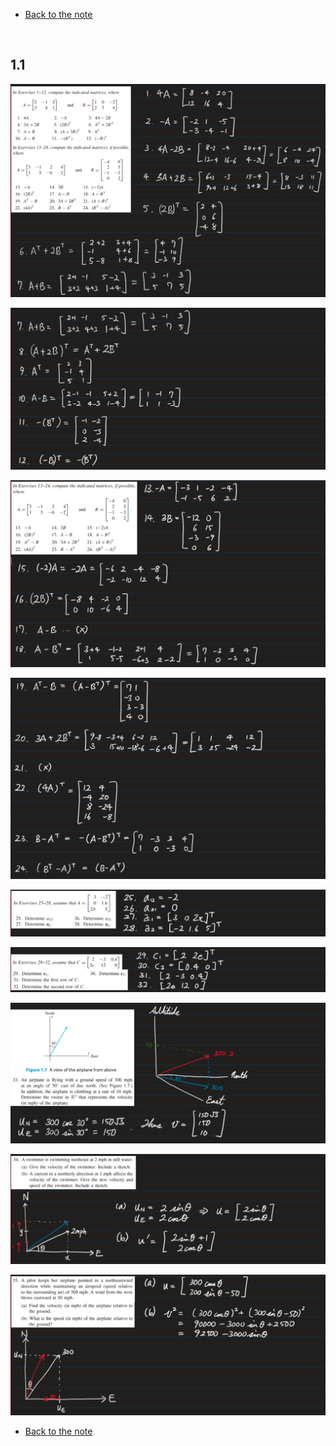 * [Back to the note](./note.md)

<br>

## 1.1
![](images/ex001.png)

![](images/ex007.png)

![](images/ex013.png)

![](images/ex019.png)

![](images/ex025.png)

![](images/ex029.png)

![](images/ex033.png)

![](images/ex034.png)

![](images/ex035.png)





* [Back to the note](./note.md)